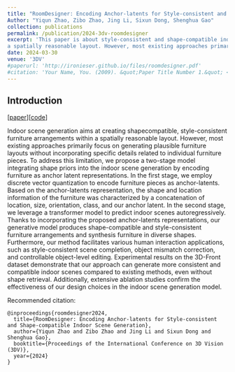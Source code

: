 ```yaml
---
title: "RoomDesigner: Encoding Anchor-latents for Style-consistent and Shape-compatible Indoor Scene Generation"
Author: "Yiqun Zhao, Zibo Zhao, Jing Li, Sixun Dong, Shenghua Gao"
collection: publications
permalink: /publication/2024-3dv-roomdesigner
excerpt: 'This paper is about style-consistent and shape-compatible indoor scene generation. Indoor scene generation aims at creating shapecompatible, style-consistent furniture arrangements within
a spatially reasonable layout. However, most existing approaches primarily focus on generating plausible furniture  layouts without incorporating specific details related to individual furniture pieces. To address this limitation we  propose a two-stage model integrating shape priors into the indoor scene generation by encoding furniture as anchor latent representations.'
date: 2024-03-30
venue: '3DV'
#paperurl: 'http://ironieser.github.io/files/roomdesigner.pdf'
#citation: 'Your Name, You. (2009). &quot;Paper Title Number 1.&quot; <i>Journal 1</i>. 1(1).'
---
```

## Introduction
[[paper](https://arxiv.org/abs/2310.10027)][[code](https://github.com/zhao-yiqun/RoomDesigner)]

Indoor scene generation aims at creating shapecompatible, style-consistent furniture arrangements within
a spatially reasonable layout. However, most existing approaches primarily focus on generating plausible furniture
layouts without incorporating specific details related to individual furniture pieces. To address this limitation, we
propose a two-stage model integrating shape priors into
the indoor scene generation by encoding furniture as anchor latent representations. In the first stage, we employ
discrete vector quantization to encode furniture pieces as
anchor-latents. Based on the anchor-latents representation,
the shape and location information of the furniture was
characterized by a concatenation of location, size, orientation, class, and our anchor latent. In the second stage,
we leverage a transformer model to predict indoor scenes
autoregressively. Thanks to incorporating the proposed
anchor-latents representations, our generative model produces shape-compatible and style-consistent furniture arrangements and synthesis furniture in diverse shapes. Furthermore, our method facilitates various human interaction
applications, such as style-consistent scene completion, object mismatch correction, and controllable object-level editing. Experimental results on the 3D-Front dataset demonstrate that our approach can generate more consistent and
compatible indoor scenes compared to existing methods,
even without shape retrieval. Additionally, extensive ablation studies confirm the effectiveness of our design choices
in the indoor scene generation model.


[//]: # ([Download paper here]&#40;http://academicpages.github.io/files/paper1.pdf&#41;)

[//]: # ([arxiv paper]&#40;https://arxiv.org/abs/2303.12370&#41;   )
Recommended citation: 
```
@inproceedings{roomdesigner2024,
  title={RoomDesigner: Encoding Anchor-latents for Style-consistent and Shape-compatible Indoor Scene Generation},
  author={Yiqun Zhao and Zibo Zhao and Jing Li and Sixun Dong and Shenghua Gao},
  booktitle={Proceedings of the International Conference on 3D Vision (3DV)},
  year={2024}
}
```